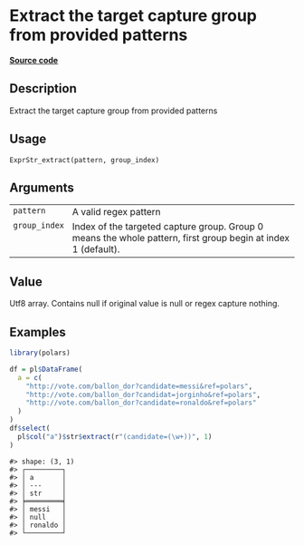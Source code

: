 
# Extract the target capture group from provided patterns

[**Source code**](https://github.com/pola-rs/r-polars/tree/main/R/expr__string.R#L603)

## Description

Extract the target capture group from provided patterns

## Usage

<pre><code class='language-R'>ExprStr_extract(pattern, group_index)
</code></pre>

## Arguments

<table>
<tr>
<td style="white-space: nowrap; font-family: monospace; vertical-align: top">
<code id="ExprStr_extract_:_pattern">pattern</code>
</td>
<td>
A valid regex pattern
</td>
</tr>
<tr>
<td style="white-space: nowrap; font-family: monospace; vertical-align: top">
<code id="ExprStr_extract_:_group_index">group_index</code>
</td>
<td>
Index of the targeted capture group. Group 0 means the whole pattern,
first group begin at index 1 (default).
</td>
</tr>
</table>

## Value

Utf8 array. Contains null if original value is null or regex capture
nothing.

## Examples

``` r
library(polars)

df = pl$DataFrame(
  a = c(
    "http://vote.com/ballon_dor?candidate=messi&ref=polars",
    "http://vote.com/ballon_dor?candidat=jorginho&ref=polars",
    "http://vote.com/ballon_dor?candidate=ronaldo&ref=polars"
  )
)
df$select(
  pl$col("a")$str$extract(r"(candidate=(\w+))", 1)
)
```

    #> shape: (3, 1)
    #> ┌─────────┐
    #> │ a       │
    #> │ ---     │
    #> │ str     │
    #> ╞═════════╡
    #> │ messi   │
    #> │ null    │
    #> │ ronaldo │
    #> └─────────┘
